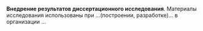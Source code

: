 **Внедрение результатов диссертационного исследования**. Материалы исследования использованы при ...(построении, разработке)... в организации ...
